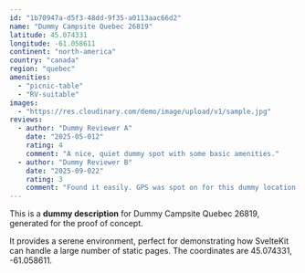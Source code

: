 ```yaml
---
id: "1b70947a-d5f3-48dd-9f35-a0113aac66d2"
name: "Dummy Campsite Quebec 26819"
latitude: 45.074331
longitude: -61.058611
continent: "north-america"
country: "canada"
region: "quebec"
amenities:
  - "picnic-table"
  - "RV-suitable"
images:
  - "https://res.cloudinary.com/demo/image/upload/v1/sample.jpg"
reviews:
  - author: "Dummy Reviewer A"
    date: "2025-05-012"
    rating: 4
    comment: "A nice, quiet dummy spot with some basic amenities."
  - author: "Dummy Reviewer B"
    date: "2025-09-022"
    rating: 3
    comment: "Found it easily. GPS was spot on for this dummy location."
---
```


This is a **dummy description** for Dummy Campsite Quebec 26819, generated for the proof of concept.

It provides a serene environment, perfect for demonstrating how SvelteKit can handle a large number of static pages. The coordinates are 45.074331, -61.058611.
